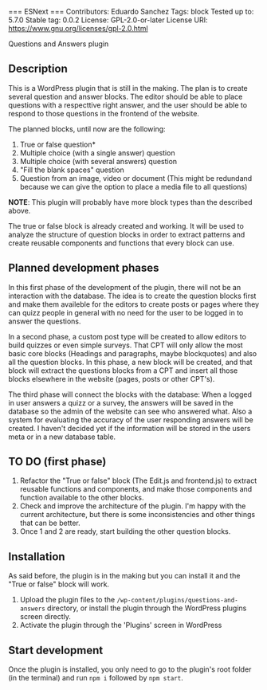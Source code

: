 === ESNext ===
Contributors: Eduardo Sanchez
Tags: block
Tested up to: 5.7.0
Stable tag: 0.0.2
License: GPL-2.0-or-later
License URI: https://www.gnu.org/licenses/gpl-2.0.html

Questions and Answers plugin

## Description

This is a WordPress plugin that is still in the making. The plan is to create several question and answer blocks. The editor should be able to place questions with a respecttive right answer, and the user should be able to respond to those questions in the frontend of the website.

The planned blocks, until now are the following:

1. True or false question\*
1. Multiple choice (with a single answer) question
1. Multiple choice (with several answers) question
1. "Fill the blank spaces" question
1. Question from an image, video or document (This might be redundand because we can give the option to place a media file to all questions)

**NOTE**: This plugin will probably have more block types than the described above.

The true or false block is already created and working. It will be used to analyze the structure of question blocks in order to extract patterns and create reusable components and functions that every block can use.

## Planned development phases

In this first phase of the development of the plugin, there will not be an interaction with the database. The idea is to create the question blocks first and make them availeble for the editors to create posts or pages where they can quizz people in general with no need for the user to be logged in to answer the questions.

In a second phase, a custom post type will be created to allow editors to build quizzes or even simple surveys. That CPT will only allow the most basic core blocks (Headings and paragraphs, maybe blockquotes) and also all the question blocks. In this phase, a new block will be created, and that block will extract the questions blocks from a CPT and insert all those blocks elsewhere in the website (pages, posts or other CPT's).

The third phase will connect the blocks with the database: When a logged in user answers a quizz or a survey, the answers will be saved in the database so the admin of the website can see who answered what. Also a system for evaluating the accuracy of the user responding answers will be created. I haven't decided yet if the information will be stored in the users meta or in a new database table.

## TO DO (first phase)

1. Refactor the "True or false" block (The Edit.js and frontend.js) to extract reusable functions and components, and make those components and function available to the other blocks.
1. Check and improve the architecture of the plugin. I'm happy with the current architecture, but there is some inconsistencies and other things that can be better.
1. Once 1 and 2 are ready, start building the other question blocks.

## Installation

As said before, the plugin is in the making but you can install it and the "True or false" block will work.

1. Upload the plugin files to the `/wp-content/plugins/questions-and-answers` directory, or install the plugin through the WordPress plugins screen directly.
1. Activate the plugin through the 'Plugins' screen in WordPress

## Start development

Once the plugin is installed, you only need to go to the plugin's root folder (in the terminal) and run `npm i` followed by `npm start`.
